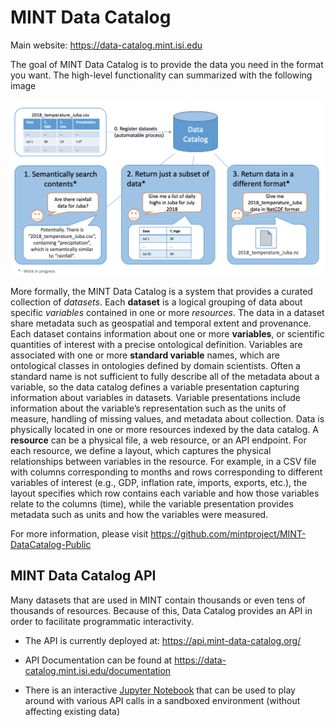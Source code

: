 
# MINT Data Catalog
Main website: https://data-catalog.mint.isi.edu

The goal of MINT Data Catalog is to provide the data you need in the format you want. The high-level functionality can summarized with the following image

![data_catalog_summary](docs/figures/data_catalog_summary.png)


More formally, the MINT Data Catalog is a system that provides a curated collection of *datasets*. Each **dataset** is a logical grouping of data about specific *variables* contained in one or more *resources*. The data in a dataset share metadata such as geospatial and temporal extent and provenance. Each dataset contains information about one or more **variables**, or scientific quantities of interest with a precise ontological definition. Variables are associated with one or more **standard variable** names, which are ontological classes in ontologies defined by domain scientists. Often a standard name is not sufficient to fully describe all of the metadata about a variable, so the data catalog defines a variable presentation capturing information about variables in datasets. Variable presentations include information about the variable’s representation such as the units of measure, handling of missing values, and metadata about collection. Data is physically located in one or more resources indexed by the data catalog. A **resource** can be a physical file, a web resource, or an API endpoint. For each resource, we define a layout, which captures the physical relationships between variables in the resource. For example, in a CSV file with columns corresponding to months and rows corresponding to different variables of interest (e.g., GDP, inflation rate, imports, exports, etc.), the layout specifies which row contains each variable and how those variables relate to the columns (time), while the variable presentation provides metadata such as units and how the variables were measured. 

For more information, please visit https://github.com/mintproject/MINT-DataCatalog-Public


## MINT Data Catalog API 

Many datasets that are used in MINT contain thousands or even tens of thousands of resources. Because of this, Data Catalog provides an API in order to facilitate programmatic interactivity. 

- The API is currently deployed at: https://api.mint-data-catalog.org/

- API Documentation can be found at https://data-catalog.mint.isi.edu/documentation

- There is an interactive [Jupyter Notebook](https://mybinder.org/v2/gh/mintproject/MINT-DataCatalog-Public/master?filepath=%2Fdemo%2Fapi_demo.ipynb) that can be used to play around with various API calls in a sandboxed environment (without affecting existing data)


